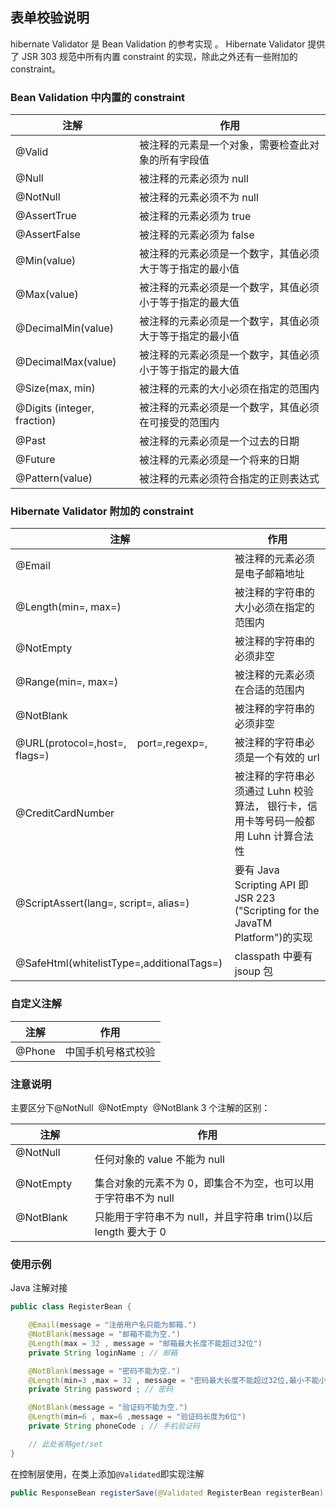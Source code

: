 ## 表单校验说明

hibernate Validator 是 Bean Validation 的参考实现 。
Hibernate Validator 提供了 JSR 303 规范中所有内置 constraint 的实现，除此之外还有一些附加的 constraint。

### Bean Validation 中内置的 constraint

| 注解                        | 作用                                                     |
| --------------------------- | -------------------------------------------------------- |
| @Valid                      | 被注释的元素是一个对象，需要检查此对象的所有字段值       |
| @Null                       | 被注释的元素必须为 null                                  |
| @NotNull                    | 被注释的元素必须不为 null                                |
| @AssertTrue                 | 被注释的元素必须为 true                                  |
| @AssertFalse                | 被注释的元素必须为 false                                 |
| @Min(value)                 | 被注释的元素必须是一个数字，其值必须大于等于指定的最小值 |
| @Max(value)                 | 被注释的元素必须是一个数字，其值必须小于等于指定的最大值 |
| @DecimalMin(value)          | 被注释的元素必须是一个数字，其值必须大于等于指定的最小值 |
| @DecimalMax(value)          | 被注释的元素必须是一个数字，其值必须小于等于指定的最大值 |
| @Size(max, min)             | 被注释的元素的大小必须在指定的范围内                     |
| @Digits (integer, fraction) | 被注释的元素必须是一个数字，其值必须在可接受的范围内     |
| @Past                       | 被注释的元素必须是一个过去的日期                         |
| @Future                     | 被注释的元素必须是一个将来的日期                         |
| @Pattern(value)             | 被注释的元素必须符合指定的正则表达式                     |

### Hibernate Validator 附加的 constraint

| 注解                                            | 作用                                                                                |
| ----------------------------------------------- | ----------------------------------------------------------------------------------- |
| @Email                                          | 被注释的元素必须是电子邮箱地址                                                      |
| @Length(min=, max=)                             | 被注释的字符串的大小必须在指定的范围内                                              |
| @NotEmpty                                       | 被注释的字符串的必须非空                                                            |
| @Range(min=, max=)                              | 被注释的元素必须在合适的范围内                                                      |
| @NotBlank                                       | 被注释的字符串的必须非空                                                            |
| @URL(protocol=,host=,    port=,regexp=, flags=) | 被注释的字符串必须是一个有效的 url                                                  |
| @CreditCardNumber                               | 被注释的字符串必须通过 Luhn 校验算法， 银行卡，信用卡等号码一般都用 Luhn 计算合法性 |
| @ScriptAssert(lang=, script=, alias=)           | 要有 Java Scripting API 即 JSR 223 ("Scripting for the JavaTM Platform")的实现      |
| @SafeHtml(whitelistType=,additionalTags=)       | classpath 中要有 jsoup 包                                                           |

### 自定义注解

| 注解   | 作用               |
| ------ | ------------------ |
| @Phone | 中国手机号格式校验 |

### 注意说明

主要区分下@NotNull  @NotEmpty  @NotBlank 3 个注解的区别：

| 注解               | 作用                                                           |
| ------------------ | -------------------------------------------------------------- |
| @NotNull           | 任何对象的 value 不能为 null                                   |
| @NotEmpty          | 集合对象的元素不为 0，即集合不为空，也可以用于字符串不为 null  |
| @NotBlank          | 只能用于字符串不为 null，并且字符串 trim()以后 length 要大于 0 |

### 使用示例

Java 注解对接

```java
public class RegisterBean {

	@Email(message = "注册用户名只能为邮箱.")
	@NotBlank(message = "邮箱不能为空.")
	@Length(max = 32 , message = "邮箱最大长度不能超过32位")
	private String loginName ; // 邮箱

	@NotBlank(message = "密码不能为空.")
	@Length(min=3 ,max = 32 , message = "密码最大长度不能超过32位,最小不能小于4位")
	private String password ; // 密码

	@NotBlank(message = "验证码不能为空.")
	@Length(min=6 , max=6 ,message = "验证码长度为6位")
	private String phoneCode ; // 手机验证码

    // 此处省略get/set
}
```

在控制层使用，在类上添加`@Validated`即实现注解

```java
public ResponseBean registerSave(@Validated RegisterBean registerBean) {}
```
